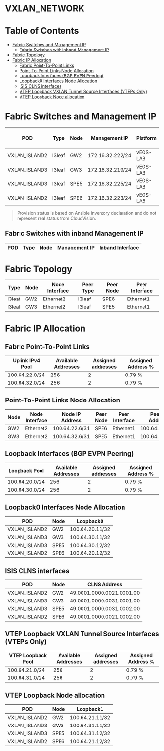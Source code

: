 # VXLAN_NETWORK

# Table of Contents

- [Fabric Switches and Management IP](#fabric-switches-and-management-ip)
  - [Fabric Switches with inband Management IP](#fabric-switches-with-inband-management-ip)
- [Fabric Topology](#fabric-topology)
- [Fabric IP Allocation](#fabric-ip-allocation)
  - [Fabric Point-To-Point Links](#fabric-point-to-point-links)
  - [Point-To-Point Links Node Allocation](#point-to-point-links-node-allocation)
  - [Loopback Interfaces (BGP EVPN Peering)](#loopback-interfaces-bgp-evpn-peering)
  - [Loopback0 Interfaces Node Allocation](#loopback0-interfaces-node-allocation)
  - [ISIS CLNS interfaces](#isis-clns-interfaces)
  - [VTEP Loopback VXLAN Tunnel Source Interfaces (VTEPs Only)](#vtep-loopback-vxlan-tunnel-source-interfaces-vteps-only)
  - [VTEP Loopback Node allocation](#vtep-loopback-node-allocation)

# Fabric Switches and Management IP

| POD | Type | Node | Management IP | Platform | Provisioned in CloudVision |
| --- | ---- | ---- | ------------- | -------- | -------------------------- |
| VXLAN_ISLAND2 | l3leaf | GW2 | 172.16.32.222/24 | vEOS-LAB | Not Available |
| VXLAN_ISLAND3 | l3leaf | GW3 | 172.16.32.219/24 | vEOS-LAB | Not Available |
| VXLAN_ISLAND3 | l3leaf | SPE5 | 172.16.32.225/24 | vEOS-LAB | Not Available |
| VXLAN_ISLAND2 | l3leaf | SPE6 | 172.16.32.223/24 | vEOS-LAB | Not Available |

> Provision status is based on Ansible inventory declaration and do not represent real status from CloudVision.

## Fabric Switches with inband Management IP
| POD | Type | Node | Management IP | Inband Interface |
| --- | ---- | ---- | ------------- | ---------------- |

# Fabric Topology

| Type | Node | Node Interface | Peer Type | Peer Node | Peer Interface |
| ---- | ---- | -------------- | --------- | ----------| -------------- |
| l3leaf | GW2 | Ethernet2 | l3leaf | SPE6 | Ethernet1 |
| l3leaf | GW3 | Ethernet2 | l3leaf | SPE5 | Ethernet1 |

# Fabric IP Allocation

## Fabric Point-To-Point Links

| Uplink IPv4 Pool | Available Addresses | Assigned addresses | Assigned Address % |
| ---------------- | ------------------- | ------------------ | ------------------ |
| 100.64.22.0/24 | 256 | 2 | 0.79 % |
| 100.64.32.0/24 | 256 | 2 | 0.79 % |

## Point-To-Point Links Node Allocation

| Node | Node Interface | Node IP Address | Peer Node | Peer Interface | Peer IP Address |
| ---- | -------------- | --------------- | --------- | -------------- | --------------- |
| GW2 | Ethernet2 | 100.64.22.6/31 | SPE6 | Ethernet1 | 100.64.22.7/31 |
| GW3 | Ethernet2 | 100.64.32.6/31 | SPE5 | Ethernet1 | 100.64.32.7/31 |

## Loopback Interfaces (BGP EVPN Peering)

| Loopback Pool | Available Addresses | Assigned addresses | Assigned Address % |
| ------------- | ------------------- | ------------------ | ------------------ |
| 100.64.20.0/24 | 256 | 2 | 0.79 % |
| 100.64.30.0/24 | 256 | 2 | 0.79 % |

## Loopback0 Interfaces Node Allocation

| POD | Node | Loopback0 |
| --- | ---- | --------- |
| VXLAN_ISLAND2 | GW2 | 100.64.20.11/32 |
| VXLAN_ISLAND3 | GW3 | 100.64.30.11/32 |
| VXLAN_ISLAND3 | SPE5 | 100.64.30.12/32 |
| VXLAN_ISLAND2 | SPE6 | 100.64.20.12/32 |

## ISIS CLNS interfaces

| POD | Node | CLNS Address |
| --- | ---- | ------------ |
| VXLAN_ISLAND2 | GW2 | 49.0001.0000.0021.0001.00 |
| VXLAN_ISLAND3 | GW3 | 49.0001.0000.0031.0001.00 |
| VXLAN_ISLAND3 | SPE5 | 49.0001.0000.0031.0002.00 |
| VXLAN_ISLAND2 | SPE6 | 49.0001.0000.0021.0002.00 |

## VTEP Loopback VXLAN Tunnel Source Interfaces (VTEPs Only)

| VTEP Loopback Pool | Available Addresses | Assigned addresses | Assigned Address % |
| --------------------- | ------------------- | ------------------ | ------------------ |
| 100.64.21.0/24 | 256 | 2 | 0.79 % |
| 100.64.31.0/24 | 256 | 2 | 0.79 % |

## VTEP Loopback Node allocation

| POD | Node | Loopback1 |
| --- | ---- | --------- |
| VXLAN_ISLAND2 | GW2 | 100.64.21.11/32 |
| VXLAN_ISLAND3 | GW3 | 100.64.31.11/32 |
| VXLAN_ISLAND3 | SPE5 | 100.64.31.12/32 |
| VXLAN_ISLAND2 | SPE6 | 100.64.21.12/32 |
